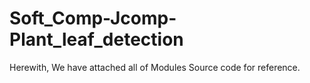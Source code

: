 # Soft_Comp-Jcomp-Plant_leaf_detection

Herewith, We have attached all of Modules Source code for reference.
